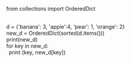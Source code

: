 from collections import OrderedDict<br/><br/>

d = {'banana': 3, 'apple':4, 'pear': 1, 'orange': 2}<br/>
new_d = OrderedDict(sorted(d.items()))<br/>
print(new_d)
<br/>
for key in new_d:<br/>
    &ensp;print (key, new&#95;d[key])

